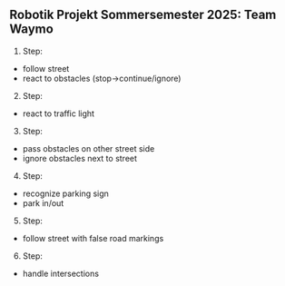 ## Robotik Projekt Sommersemester 2025: Team Waymo

1. Step:
- follow street
- react to obstacles (stop->continue/ignore)

2. Step:
- react to traffic light

3. Step:
- pass obstacles on other street side
- ignore obstacles next to street

4. Step:
- recognize parking sign
- park in/out

5. Step:
- follow street with false road markings

6. Step:
- handle intersections
